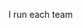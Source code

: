 I run each team


<!---
killervasif/killervasif is a ✨ special ✨ repository because its `README.md` (this file) appears on your GitHub profile.
You can click the Preview link to take a look at your changes.
--->
